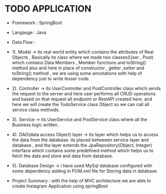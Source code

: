 # TODO APPLICATION

* Framework : SpringBoot
* Langauge  : Java


* Data Flow :
* 1). Model -> its real world entity which contains the attributes of Real Objects , Basically its class where we made two classes(User , Post)  which contains Data Members , Member functions and toString() method also and here in place of constructor , getter ,setter and toString() method , we are using some annotations with help of dependency just to write lesser code.


* 2). Controller -> its UserController and PostController class which sends the request to the server and here user performs all CRUD operations and based on that request all endpoint or RestAPI created here. and here we will create the TodoService class Object so we can call all service class methods.


* 3). Service -> its UserService and PostService class where all the Business logic written.


* 4). DAO(data access Object) layer -> its layer which helps us to access the data from the database. its placed betweeen service layer and database , and tha layer extends the JpaRepository(Object, Integer) interface which contains some predefined method which helps us to fetch the data and store and data from database.


* 5). Database Design -> i have used MySql database configured with some dependency adding in POM.xml file for Storing data in database.


* Project Summary : with the help of MVC architecture we are able to create Instagram Application using springBoot